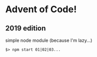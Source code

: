 # Advent of Code!
## 2019 edition

simple node module (because I'm lazy...)
```
$> npm start 01|02|03...
````
